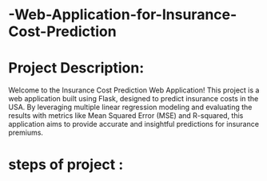 # -Web-Application-for-Insurance-Cost-Prediction
# Project Description:
Welcome to the Insurance Cost Prediction Web Application! This project is a web application built using Flask, designed to predict insurance costs in the USA. By leveraging multiple linear regression modeling and evaluating the results with metrics like Mean Squared Error (MSE) and R-squared, this application aims to provide accurate and insightful predictions for insurance premiums.

# steps of project :
